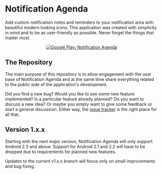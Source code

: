 Notification Agenda
=============

Add custom notification notes and reminders to your notification area with beautiful modern looking icons. This application was created with simplicity in mind and to be as user-friendly as possible. Never forget the things that matter most.

<p align="center">
  <a href="http://play.google.com/store/apps/details?id=net.ricardoamaral.apps.notificationagenda">
    <img src="http://developer.android.com/images/brand/en_generic_rgb_wo_60.png" alt="Google Play: Notification Agenda" />
  </a>
</p>

The Repository
-------------

The main purpose of this repository is to allow engagement with the user base of Notification Agenda and at the same time share everything related to the public side of the application's development.

Did you find a new bug? Would you like to see some new feature implemented? Is a particular feature already planned? Do you want to discuss a new idea? Or maybe you simply want to give some feedback or start a general discussion. Either way, the [issue tracker](http://github.com/rfgamaral/Notification-Agenda/issues) is the right place for all that.

Version 1.x.x
-------------

Starting with the next major version, Notification Agenda will only support Android 2.3 and above. Support for Android 2.1 and 2.2 will have to be dropped due to requirements for planned new features.

Updates to the current v1.x.x branch will focus only on small improvements and bug fixing.
